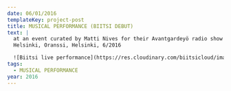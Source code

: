```yaml
---
date: 06/01/2016
templateKey: project-post
title: MUSICAL PERFORMANCE (BIITSI DEBUT)
text: |
  at an event curated by Matti Nives for their Avantgardeyö radio show in Radio
  Helsinki, Oranssi, Helsinki, 6/2016

  ![Biitsi live performance](https://res.cloudinary.com/biitsicloud/image/upload/v1596108034/bcloud/00B.jpg)
tags:
  - MUSICAL PERFORMANCE
year: 2016
---
```

